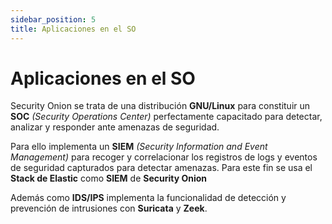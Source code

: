 ```yaml
---
sidebar_position: 5
title: Aplicaciones en el SO
---
```


# Aplicaciones en el SO
Security Onion se trata de una distribución **GNU/Linux** para constituir un **SOC** *(Security Operations Center)* perfectamente capacitado para detectar, analizar y responder ante amenazas de seguridad.

Para ello implementa un **SIEM** *(Security Information and Event Management)* para recoger y correlacionar los registros de logs y eventos de seguridad capturados para detectar amenazas. Para este fin se usa el **Stack de Elastic** como **SIEM** de **Security Onion**

Además como **IDS/IPS** implementa la funcionalidad de detección y prevención de intrusiones con **Suricata** y **Zeek**.



